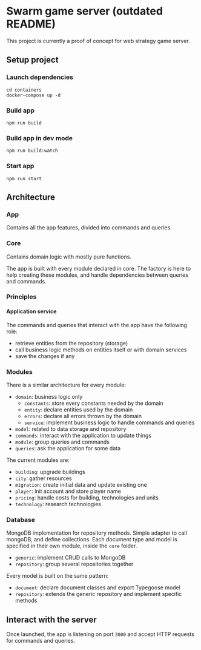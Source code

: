 # Swarm game server (outdated README)

This project is currently a proof of concept for web strategy game server.

## Setup project

### Launch dependencies

```
cd containers
docker-compose up -d
```

### Build app

```
npm run build
```

### Build app in dev mode

```
npm run build:watch
```

### Start app

```
npm run start
```

## Architecture

### App

Contains all the app features, divided into commands and queries

### Core

Contains domain logic with mostly pure functions.

The app is built with every module declared in core.
The factory is here to help creating these modules, and handle dependencies between queries and commands.

### Principles

#### Application service

The commands and queries that interact with the app have the following role:

- retrieve entities from the repository (storage)
- call business logic methods on entities itself or with domain services
- save the changes if any

### Modules

There is a similar architecture for every module:

- `domain`: business logic only
  - `constants`: store every constants needed by the domain
  - `entity`: declare entities used by the domain
  - `errors`: declare all errors thrown by the domain
  - `service`: implement business logic to handle commands and queries
- `model`: related to data storage and repository
- `commands`: interact with the application to update things
- `module`: group queries and commands
- `queries`: ask the application for some data

The current modules are:

- `building`: upgrade buildings
- `city`: gather resources
- `migration`: create initial data and update existing one
- `player`: init account and store player name
- `pricing`: handle costs for building, technologies and units
- `technology`: research technologies

### Database

MongoDB implementation for repository methods. Simple adapter to call mongoDB, and define collections.
Each document type and model is specified in their own module, inside the `core` folder.

- `generic`: implement CRUD calls to MongoDB
- `repository`: group several repositories together

Every model is built on the same pattern:

- `document`: declare document classes and export Typegoose model
- `repository`: extends the generic repository and implement specific methods

## Interact with the server

Once launched, the app is listening on port `3000` and accept HTTP requests for commands and queries.
